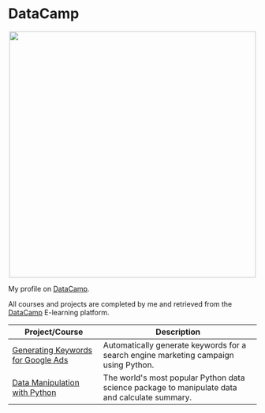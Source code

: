 # DataCamp

<p align="center"> 
<img src="https://res.cloudinary.com/dyd911kmh/image/upload/f_auto,q_auto:best/v1603223608/DC_New_mugdv8.png" width="500">
</p>

My profile on [DataCamp](https://www.datacamp.com/profile/kismailo).

All courses and projects are completed by me and retrieved from the [DataCamp](https://www.datacamp.com/) E-learning platform.

| Project/Course | Description |
| --- | --- |
| [Generating Keywords for Google Ads](https://github.com/IsmailovKamil/DataCamp/tree/master/Generating%20Keywords%20for%20Google%20Ads) | Automatically generate keywords for a search engine marketing campaign using Python. |
|[Data Manipulation with Python](https://github.com/IsmailovKamil/DataCamp/tree/master/Data%20Manipulation%20with%20Python) | The world's most popular Python data science package to manipulate data and calculate summary. |
